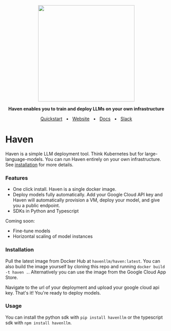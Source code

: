 <p align="center">
  <a href="https://havenllm.com"><img src="https://github.com/havenhq/haven/assets/122226645/3ce54c45-668d-42c9-84fb-c62d8d38b643" width="300"/></a>
</p>

<p align="center">
    <b>Haven enables you to train and deploy LLMs on your own infrastructure</b>
</p>

<div align="center">

[Quickstart]()
<span>&nbsp;&nbsp;•&nbsp;&nbsp;</span>
[Website]()
<span>&nbsp;&nbsp;•&nbsp;&nbsp;</span>
[Docs]()
<span>&nbsp;&nbsp;•&nbsp;&nbsp;</span>
[Slack]()

</div>





# Haven

Haven is a simple LLM deployment tool. Think Kubernetes but for large-language-models. You can run Haven entirely on your own infrastructure. See [installation](#installation) for more details.

### Features

- One click install. Haven is a single docker image.
- Deploy models fully automatically. Add your Google Cloud API key and Haven will automatically provision a VM, deploy your model, and give you a public endpoint.
- SDKs in Python and Typescript

Coming soon:

- Fine-tune models
- Horizontal scaling of model instances

### Installation

Pull the latest image from Docker Hub at `havenllm/haven:latest`. You can also build the image yourself by cloning this repo and running `docker build -t haven .`. Alternatively you can use the image from the Google Cloud App Store.

Navigate to the url of your deployment and upload your google cloud api key. That's it! You're ready to deploy models.

### Usage

You can install the python sdk with `pip install havenllm` or the typescript sdk with `npm install havenllm`.
